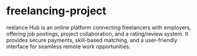 # freelancing-project
reelance Hub is an online platform connecting freelancers with employers, offering job postings, project collaboration, and a rating/review system. It provides secure payments, skill-based matching, and a user-friendly interface for seamless remote work opportunities.
